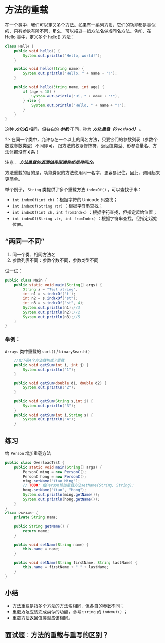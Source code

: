 # **方法的重载**


在一个类中，我们可以定义多个方法。如果有一系列方法，它们的功能都是类似的，只有参数有所不同，那么，可以把这一组方法名做成同名方法。例如，在 Hello 类中，定义多个 hello() 方法：

```java
class Hello {
    public void hello() {
        System.out.println("Hello, world!");
    }

    public void hello(String name) {
        System.out.println("Hello, " + name + "!");
    }

    public void hello(String name, int age) {
        if (age < 18) {
            System.out.println("Hi, " + name + "!");
        } else {
            System.out.println("Hello, " + name + "!");
        }
    }
}
```

这种 ***方法名*** 相同，但各自的 ***参数*** 不同，称为 ***方法重载（Overload）*** 。

?> 在同一个类中，允许存在一个以上的同名方法，只要它们的参数列表（参数个数或参数类型）不同即可。
跟方法的权限修饰符、返回值类型、形参变量名、方法体都没有关系！

注意： ***方法重载的返回值类型通常都是相同的。***

方法重载的目的是，功能类似的方法使用同一名字，更容易记住，因此，调用起来更简单。

举个例子， `String` 类提供了多个重载方法 `indexOf()` ，可以查找子串：

- `int indexOf(int ch)` ：根据字符的 Unicode 码查找；
- `int indexOf(String str)` ：根据字符串查找；
- `int indexOf(int ch, int fromIndex)` ：根据字符查找，但指定起始位置；
- `int indexOf(String str, int fromIndex)` ：根据字符串查找，但指定起始位置。

## “两同一不同”

1. 同一个类、相同方法名
2. 参数列表不同：参数个数不同，参数类型不同

试一试：

```java
public class Main {
    public static void main(String[] args) {
        String s = "Test string";
        int n1 = s.indexOf('t');
        int n2 = s.indexOf("st");
        int n3 = s.indexOf("st", 4);
        System.out.println(n1);//3
        System.out.println(n2);//2
        System.out.println(n3);//5
    }
}
```

### 举例：

`Arrays` 类中重载的 `sort()` / `binarySearch()`

```java
	//如下的4个方法就构成了重载
	public void getSum(int i, int j) {
		System.out.println("1");
	}

	public void getSum(double d1, double d2) {
		System.out.println("2");
	}

	public void getSum(String s,int i) {
		System.out.println("3");
	}
	public void getSum(int i,String s) {
		System.out.println("4");
	}
```


## 练习

给 `Person` 增加重载方法

```java
public class OverloadTest {
    public static void main(String[] args) {
        PersonC ming = new PersonC();
        PersonC hong = new PersonC();
        ming.setName("Xiao Ming");
        // TODO: 给Person增加重载方法setName(String, String):
        hong.setName("Xiao", "Hong");
        System.out.println(ming.getName());
        System.out.println(hong.getName());
    }
}
class PersonC {
    private String name;

    public String getName() {
        return name;
    }

    public void setName(String name) {
        this.name = name;
    }

    public void setName(String firstName, String lastName) {
        this.name = firstName + " " + lastName;
    }
}
```


## 小结

- 方法重载是指多个方法的方法名相同，但各自的参数不同；
- 重载方法应该完成类似的功能，参考 `String` 的 `indexOf()` ；
- 重载方法返回值类型应该相同。

## 面试题：方法的重载与重写的区别？




